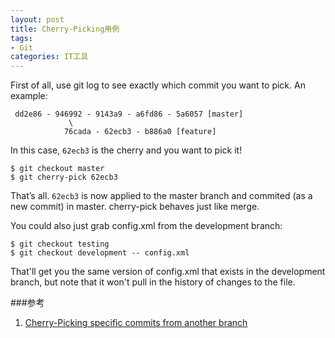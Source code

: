 ```yaml
---
layout: post
title: Cherry-Picking用例
tags:
- Git
categories: IT工具
---
```


First of all, use git log to see exactly which commit you want to pick. An example:

~~~
 dd2e86 - 946992 - 9143a9 - a6fd86 - 5a6057 [master]
             \
            76cada - 62ecb3 - b886a0 [feature]
~~~

In this case, `62ecb3` is the cherry and you want to pick it!
~~~ 
$ git checkout master
$ git cherry-pick 62ecb3
~~~
That’s all. `62ecb3` is now applied to the master branch and commited (as a new commit) in master. cherry-pick behaves just like merge.

You could also just grab config.xml from the development branch:
~~~
$ git checkout testing
$ git checkout development -- config.xml
~~~
That'll get you the same version of config.xml that exists in the development branch, but note that it won't pull in the history of changes to the file.

###参考
1. [Cherry-Picking specific commits from another branch](https://ariejan.net/2010/06/10/cherry-picking-specific-commits-from-another-branch/)